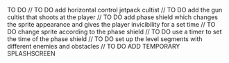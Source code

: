 TO DO 
// TO DO add horizontal control jetpack cultist
// TO DO add the gun cultist that shoots at the player
//  TO DO add phase shield which changes the sprite appearance and gives the player invicibility for a set time
// TO DO change sprite according to the phase shield
// TO DO use a timer to set the time of the phase shield
// TO DO set up the level segments with different enemies and obstacles
// TO DO ADD TEMPORARY SPLASHSCREEN
